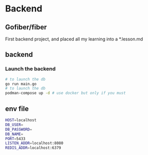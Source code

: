 # Backend

## Gofiber/fiber

First backend project, and placed all my learning into a *.lesson.md

## backend

### Launch the backend
```bash
# to launch the db
go run main.go
# to launch the db
podman-compose up -d # use docker but only if you must
```
## env file

```bash
HOST=localhost
DB_USER=
DB_PASSWORD=
DB_NAME=
PORT=5433
LISTEN_ADDR=localhost:8080
REDIS_ADDR=localhost:6379

```
